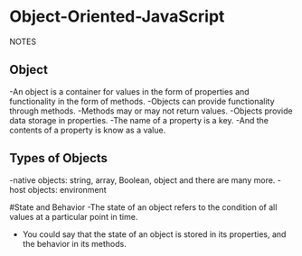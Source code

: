 # Object-Oriented-JavaScript
NOTES

## Object
 -An object is a container for values in the form of properties and functionality in the form of methods.
-Objects can provide functionality through methods.
-Methods may or may not return values.
-Objects provide data storage in properties.
-The name of a property is a key.
-And the contents of a property is know as a value.

## Types of Objects
-native objects: string, array, Boolean, object and there are many more.
-host objects: environment

#State and Behavior
-The state of an object refers to the condition of all values at a particular point in time.
- You could say that the state of an object is stored in its properties, and the behavior in its methods.
